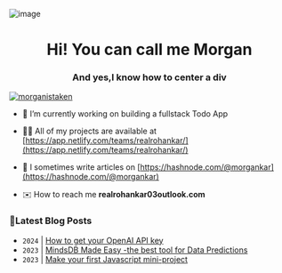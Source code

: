 ![image](https://user-images.githubusercontent.com/10498744/210012254-234538ff-d198-48aa-8964-37e6fd45d227.gif)

<h1 align="center">Hi! You can call me Morgan</h1>
<h3 align="center">And yes,I know how to center a div</h3>

<p align="left"> <a href="https://twitter.com/morganistaken" target="blank"><img src="https://img.shields.io/twitter/follow/morganistaken?logo=twitter&style=for-the-badge" alt="morganistaken" /></a> </p>

- 🔭 I’m currently working on building a fullstack Todo App

- 👨‍💻 All of my projects are available at [https://app.netlify.com/teams/realrohankar/](https://app.netlify.com/teams/realrohankar/)

- 📝 I sometimes write articles on [https://hashnode.com/@morgankar](https://hashnode.com/@morgankar)

- ✉️ How to reach me  **realrohankar03outlook.com**


### 📮Latest Blog Posts 
<!-- BLOG-POST-LIST:START -->
- `2024` | [How to get your OpenAI API key](https://morgankar.hashnode.dev/how-to-get-your-openai-api-key)  
- `2023` | [MindsDB Made Easy -the best tool for  Data Predictions](https://morgankar.hashnode.dev/mindsdb-made-easy-the-best-tool-for-data-predictions)  
- `2023` | [Make your first Javascript  mini-project](https://morgankar.hashnode.dev/make-your-first-javascript-mini-project)  

<!-- BLOG-POST-LIST:END -->
